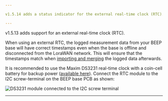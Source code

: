 ```yaml
---

v1.5.14 adds a status indicator for the external real-time clock (RTC). If a DS3231 RTC is detected and in use, the timestamp is now prepended with 0x26 in the payload as well as in the flash log. If there is no DS3231 RTC detected, the timestamp is prepended with 0x25 (as in previous firmware versions).

---
```


v1.5.13 adds support for an external real-time clock (RTC). 

When using an external RTC, the logged measurement data from your BEEP base will have correct timestamps even when the base is offline and disconnected from the LoraWAN network. 
This will ensure that the timestamps match when [importing and merging](https://beepsupport.freshdesk.com/en/support/solutions/articles/60000697129-download-beep-base-data-through-bluetooth) the logged data afterwards.

It is recommended to use the Maxim DS3231 real-time clock with a coin-cell battery for backup power ([available here](https://www.tinytronics.nl/shop/nl/sensoren/tijd/rtc-ds3231m-module-i2c)). 
Connect the RTC module to the I2C screw-terminal on the BEEP base PCB as shown:

![DS3231 module connected to the I2C screw terminal](/../external-RTC/Source_V1.5.13/Docs/ds3231_module.png?raw=true)

---
